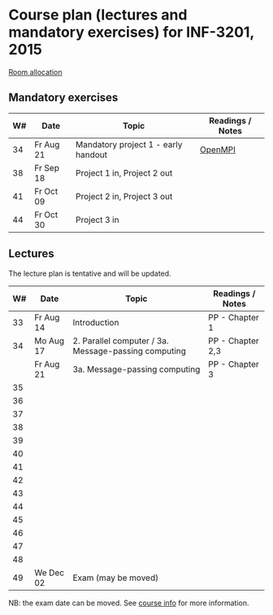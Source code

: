Course plan (lectures and mandatory exercises) for INF-3201, 2015
=================================================================

[Room allocation](http://timeplan.uit.no/emne_timeplan.php?year=2015&module[]=INF-3201-2#week-32)

Mandatory exercises
-------------------

| W#   | Date      | Topic | Readings / Notes |
| ---- | ----      | ----- | -----------------| 
| 34   | Fr Aug 21 | Mandatory project 1 - early handout | [OpenMPI](http://www.open-mpi.org/) |
| 38   | Fr Sep 18 | Project 1 in, Project 2 out         |  |
| 41   | Fr Oct 09 | Project 2 in, Project 3 out         |  |
| 44   | Fr Oct 30 | Project 3 in                        |  |

Lectures
--------
The lecture plan is tentative and will be updated.

| W#   | Date      | Topic | Readings / Notes |
| ---- | ----      | ----- | -----------------| 
| 33   | Fr Aug 14 | Introduction | PP - Chapter 1 |
| 34   | Mo Aug 17 | 2. Parallel computer / 3a. Message-passing computing  | PP - Chapter 2,3 | 
|      | Fr Aug 21 | 3a. Message-passing computing             | PP - Chapter 3| 
| 35   |           |     |   |
| 36   |           |     |   |
| 37   |           |     |   |
| 38   |           |     |   |
| 39   |           |     |   |
| 40   |           |     | |
| 41   |           |     | |
| 42   |           |     | |
| 43   |           |     | |
| 44   |           |     | |
| 45   |           |     | |
| 46   |           |     | |
| 47   |           |     | |
| 48   |           |     | |
| 49   | We Dec 02 | Exam (may be moved) | |

NB: the exam date can be moved. See [course info](https://uit.no/studietilbud/emner/emne?p_document_id=407601) for more information. 



